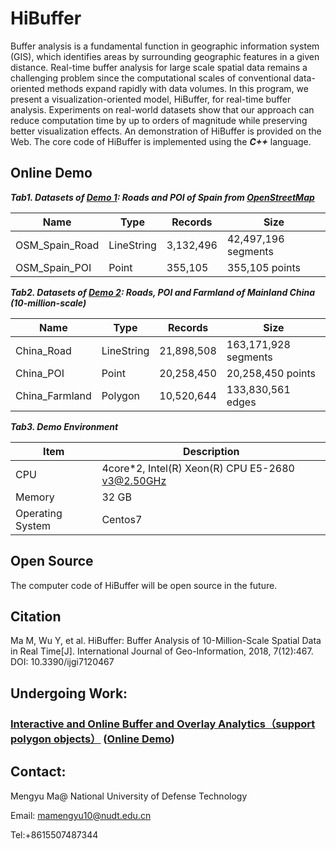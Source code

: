 # HiBuffer
Buffer analysis is a fundamental function in geographic information system (GIS), which identifies areas by
surrounding geographic features in a given distance. Real-time buffer analysis for large scale spatial data remains a challenging problem since the computational scales of conventional data-oriented methods expand rapidly with data volumes. In this program, we present a visualization-oriented model, HiBuffer, for real-time buffer analysis. Experiments on real-world datasets show that our approach can reduce computation time by up to orders of magnitude while preserving better visualization effects. An demonstration of HiBuffer is provided on the Web. The core code of HiBuffer is implemented using the ***C++*** language.



## Online Demo

***Tab1. Datasets of [Demo 1](http://www.higis.org.cn:8080/hibuffer/): Roads and POI of Spain from [OpenStreetMap](https://download.geofabrik.de/europe/spain-latest.osm.pbf)***

| Name           | Type       | Records    | Size                |
| -------------- | ---------- | ---------- | ------------------- |
| OSM_Spain_Road | LineString | 3,132,496  | 42,497,196 segments |
| OSM_Spain_POI  | Point      | 355,105    | 355,105 points      |


***Tab2. Datasets of [Demo 2](http://www.higis.org.cn:8080/hibuffer10million/): Roads, POI and Farmland of Mainland China (10-million-scale)***

| Name           | Type       | Records    | Size                |
| -------------- | ---------- | ---------- | ------------------- |
| China_Road     | LineString | 21,898,508 | 163,171,928 segments|
| China_POI      | Point      | 20,258,450 | 20,258,450 points   |
| China_Farmland | Polygon    | 10,520,644 | 133,830,561 edges   |


***Tab3.  Demo Environment***

| Item             | Description                                      |
| ---------------- | ------------------------------------------------ |
| CPU              | 4core*2, Intel(R) Xeon(R) CPU E5-2680 v3@2.50GHz |
| Memory           | 32 GB                                            |
| Operating System | Centos7                                          |



## Open Source

The computer code of HiBuffer will be open source in the future. 

## Citation

Ma M, Wu Y, et al. HiBuffer: Buffer Analysis of 10-Million-Scale Spatial Data in Real Time[J]. International Journal of Geo-Information, 2018, 7(12):467. DOI: 10.3390/ijgi7120467


## Undergoing Work: 
### [Interactive and Online Buffer and Overlay Analytics（support polygon objects）](https://github.com/MemoryMmy/HiBO) ([Online Demo](http://www.higis.org.cn:8080/hibo/))

## Contact:

Mengyu Ma@ National University of Defense Technology

Email: mamengyu10@nudt.edu.cn

Tel:+8615507487344
